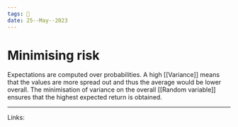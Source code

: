 ```yaml
---
tags: 🌱
date: 25--May--2023
---
```


# Minimising risk

Expectations are computed over probabilities.
A high [[Variance]] means that the values are more spread out and thus the average would be lower overall. The minimisation of variance on the overall [[Random variable]] ensures that the highest expected return is obtained.

---
Links: 
